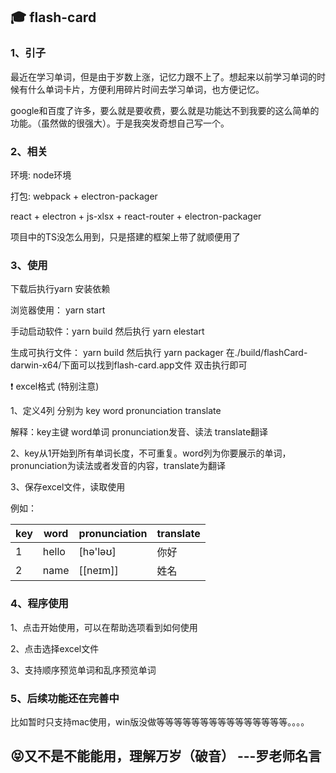 ## :mortar_board: flash-card

### 1、引子

最近在学习单词，但是由于岁数上涨，记忆力跟不上了。想起来以前学习单词的时候有什么单词卡片，方便利用碎片时间去学习单词，也方便记忆。  

google和百度了许多，要么就是要收费，要么就是功能达不到我要的这么简单的功能。（虽然做的很强大）。于是我突发奇想自己写一个。

### 2、相关
环境: node环境

打包: webpack + electron-packager

react + electron + js-xlsx + react-router + electron-packager

项目中的TS没怎么用到，只是搭建的框架上带了就顺便用了

### 3、使用
下载后执行yarn 安装依赖

浏览器使用： yarn start

手动启动软件：yarn build 然后执行 yarn elestart

生成可执行文件： yarn build 然后执行 yarn packager 在./build/flashCard-darwin-x64/下面可以找到flash-card.app文件 双击执行即可

:exclamation: excel格式 (特别注意)

1、定义4列 分别为 key word pronunciation translate

解释：key主键 word单词 pronunciation发音、读法 translate翻译

2、key从1开始到所有单词长度，不可重复。word列为你要展示的单词，pronunciation为读法或者发音的内容，translate为翻译

3、保存excel文件，读取使用

例如：

|key|word|pronunciation|translate|
|---|---|---|---|
|1|hello|[hə'ləʊ]|你好|
|2|name|[[neɪm]]|姓名|

### 4、程序使用
1、点击开始使用，可以在帮助选项看到如何使用

2、点击选择excel文件

3、支持顺序预览单词和乱序预览单词

### 5、后续功能还在完善中
比如暂时只支持mac使用，win版没做等等等等等等等等等等等等等等等。。。。



## :stuck_out_tongue_closed_eyes:又不是不能能用，理解万岁（破音） ---罗老师名言

